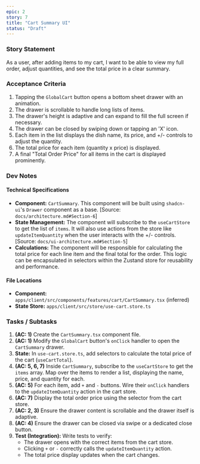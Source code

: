 ```yaml
---
epic: 2
story: 7
title: "Cart Summary UI"
status: "Draft"
---
```


### Story Statement

As a user, after adding items to my cart, I want to be able to view my full order, adjust quantities, and see the total price in a clear summary.

### Acceptance Criteria

1.  Tapping the `GlobalCart` button opens a bottom sheet drawer with an animation.
2.  The drawer is scrollable to handle long lists of items.
3.  The drawer's height is adaptive and can expand to fill the full screen if necessary.
4.  The drawer can be closed by swiping down or tapping an 'X' icon.
5.  Each item in the list displays the dish name, its price, and +/- controls to adjust the quantity.
6.  The total price for each item (quantity x price) is displayed.
7.  A final "Total Order Price" for all items in the cart is displayed prominently.

### Dev Notes

#### Technical Specifications

*   **Component:** `CartSummary`. This component will be built using `shadcn-ui`'s `Drawer` component as a base. [Source: `docs/architecture.md#Section-6`]
*   **State Management:** The component will subscribe to the `useCartStore` to get the list of `items`. It will also use actions from the store like `updateItemQuantity` when the user interacts with the +/- controls. [Source: `docs/ui-architecture.md#Section-5`]
*   **Calculations:** The component will be responsible for calculating the total price for each line item and the final total for the order. This logic can be encapsulated in selectors within the Zustand store for reusability and performance.

#### File Locations

*   **Component:** `apps/client/src/components/features/cart/CartSummary.tsx` (inferred)
*   **State Store:** `apps/client/src/store/use-cart.store.ts`

### Tasks / Subtasks

1.  **(AC: 1)** Create the `CartSummary.tsx` component file.
2.  **(AC: 1)** Modify the `GlobalCart` button's `onClick` handler to open the `CartSummary` drawer.
3.  **State:** In `use-cart.store.ts`, add selectors to calculate the total price of the cart (`useCartTotal`).
4.  **(AC: 5, 6, 7)** Inside `CartSummary`, subscribe to the `useCartStore` to get the `items` array. Map over the items to render a list, displaying the name, price, and quantity for each.
5.  **(AC: 5)** For each item, add `+` and `-` buttons. Wire their `onClick` handlers to the `updateItemQuantity` action in the cart store.
6.  **(AC: 7)** Display the total order price using the selector from the cart store.
7.  **(AC: 2, 3)** Ensure the drawer content is scrollable and the drawer itself is adaptive.
8.  **(AC: 4)** Ensure the drawer can be closed via swipe or a dedicated close button.
9.  **Test (Integration):** Write tests to verify:
    *   The drawer opens with the correct items from the cart store.
    *   Clicking `+` or `-` correctly calls the `updateItemQuantity` action.
    *   The total price display updates when the cart changes.
